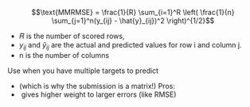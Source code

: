 $$\text{MMRMSE} = \frac{1}{R} \sum_{i=1}^R \left( \frac{1}{n} \sum_{j=1}^n(y_{ij} - \hat{y}_{ij})^2 \right)^{1/2}$$
- 𝑅 is the number of scored rows,
- $y_{ij}$ and $\hat{y}_{ij}$ are the actual and predicted values for row i and column j.
- n is the number of columns

Use when you have multiple targets to predict
- (which is why the submission is a matrix!)
Pros:
-  gives higher weight to larger errors (like RMSE)
